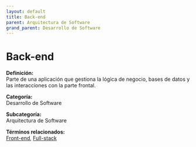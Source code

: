 ```yaml
---
layout: default
title: Back-end
parent: Arquitectura de Software
grand_parent: Desarrollo de Software
---
```


# Back-end

**Definición:**  
Parte de una aplicación que gestiona la lógica de negocio, bases de datos y las interacciones con la parte frontal.

**Categoría:**  
Desarrollo de Software  

**Subcategoría:**  
Arquitectura de Software

**Términos relacionados:**  
[Front-end](https://maleniski.github.io/diccionario-angl-tec-mx/docs/desarrollo-de-software/arquitectura-de-software/front-end.html), [Full-stack](https://maleniski.github.io/diccionario-angl-tec-mx/docs/desarrollo-de-software/arquitectura-de-software/full-stack.html)
